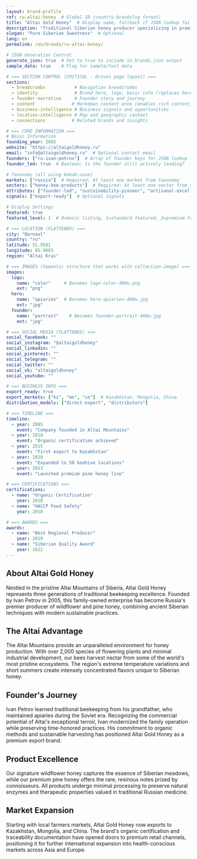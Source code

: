 ```yaml
---
layout: brand-profile
ref: ru-altai-honey  # Global ID (country-brandslug format)
title: "Altai Gold Honey"  # Display name, fallback if JSON lookup fails
description: "Traditional Siberian honey producer specializing in premium wildflower and pine honey from the pristine Altai Mountains of Russia."
slogan: "Pure Siberian Sweetness"  # Optional
lang: en
permalink: /en/brands/ru-altai-honey/

# JSON Generation Control
generate_json: true  # Set to true to include in brands.json output
sample_data: true    # Flag for sample/test data

# === SECTION CONTROL (CRITICAL - Drives page layout) ===
sections:
  - breadcrumbs           # Navigation breadcrumbs
  - identity              # Brand hero, logo, basic info (replaces hero)
  - founder-narrative     # Founder story and journey
  - content              # Markdown content area (enables rich content)
  - business-intelligence # Business signals and opportunities
  - location-intelligence # Map and geographic context
  - connections          # Related brands and insights

# === CORE INFORMATION ===
# Basic Information
founding_year: 2005
website: "https://altaigoldhoney.ru"
email: "info@altaigoldhoney.ru"  # Optional contact email
founders: ["ru-ivan-petrov"]  # Array of founder keys for JSON lookup
founder_led: true  # Boolean: Is the founder still actively leading?

# Taxonomy (all using kebab-case)
markets: ["russia"]  # Required: At least one market from taxonomy
sectors: ["honey-bee-products"]  # Required: At least one sector from taxonomy
attributes: ["founder-led", "sustainability-pioneer", "artisanal-excellence"]  # Optional attributes
signals: ["export-ready"]  # Optional signals

# Display Settings
featured: true
featured_level: 1  # 0=basic listing, 1=standard featured, 2=premium featured

# === LOCATION (FLATTENED) ===
city: "Barnaul"
country: "ru"
latitude: 51.9581
longitude: 85.9603
region: "Altai Krai"

# === IMAGES (Semantic structure that works with collection-image) ===
images:
  logo:
    name: "color"     # Becomes logo-color-400w.png
    ext: "png"
  hero:
    name: "apiaries"  # Becomes hero-apiaries-400w.jpg
    ext: "jpg"
  founder:
    name: "portrait"    # Becomes founder-portrait-400w.jpg
    ext: "jpg"

# === SOCIAL MEDIA (FLATTENED) ===
social_facebook: ""
social_instagram: "@altaigoldhoney"
social_linkedin: ""
social_pinterest: ""
social_telegram: ""
social_twitter: ""
social_vk: "altaigoldhoney"
social_youtube: ""

# === BUSINESS INFO ===
export_ready: true
export_markets: ["kz", "mn", "cn"]  # Kazakhstan, Mongolia, China
distribution_models: ["direct-export", "distributors"]

# === TIMELINE ===
timeline:
  - year: 2005
    event: "Company founded in Altai Mountains"
  - year: 2010
    event: "Organic certification achieved"
  - year: 2015
    event: "First export to Kazakhstan"
  - year: 2020
    event: "Expanded to 50 beehive locations"
  - year: 2023
    event: "Launched premium pine honey line"

# === CERTIFICATIONS ===
certifications:
  - name: "Organic Certification"
    year: 2010
  - name: "HACCP Food Safety"
    year: 2018

# === AWARDS ===
awards:
  - name: "Best Regional Producer"
    year: 2019
  - name: "Siberian Quality Award"
    year: 2022
---
```


## About Altai Gold Honey

Nestled in the pristine Altai Mountains of Siberia, Altai Gold Honey represents three generations of traditional beekeeping excellence. Founded by Ivan Petrov in 2005, this family-owned enterprise has become Russia's premier producer of wildflower and pine honey, combining ancient Siberian techniques with modern sustainable practices.

## The Altai Advantage

The Altai Mountains provide an unparalleled environment for honey production. With over 2,000 species of flowering plants and minimal industrial development, our bees harvest nectar from some of the world's most pristine ecosystems. The region's extreme temperature variations and short summers create intensely concentrated flavors unique to Siberian honey.

## Founder's Journey

Ivan Petrov learned traditional beekeeping from his grandfather, who maintained apiaries during the Soviet era. Recognizing the commercial potential of Altai's exceptional terroir, Ivan modernized the family operation while preserving time-honored practices. His commitment to organic methods and sustainable harvesting has positioned Altai Gold Honey as a premium export brand.

## Product Excellence

Our signature wildflower honey captures the essence of Siberian meadows, while our premium pine honey offers the rare, resinous notes prized by connoisseurs. All products undergo minimal processing to preserve natural enzymes and therapeutic properties valued in traditional Russian medicine.

## Market Expansion

Starting with local farmers markets, Altai Gold Honey now exports to Kazakhstan, Mongolia, and China. The brand's organic certification and traceability documentation have opened doors to premium retail channels, positioning it for further international expansion into health-conscious markets across Asia and Europe.
